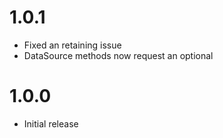 # 1.0.1

- Fixed an retaining issue
- DataSource methods now request an optional

# 1.0.0

- Initial release